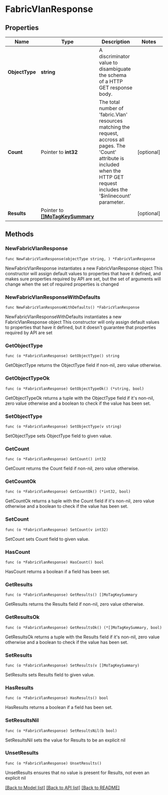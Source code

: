 # FabricVlanResponse

## Properties

Name | Type | Description | Notes
------------ | ------------- | ------------- | -------------
**ObjectType** | **string** | A discriminator value to disambiguate the schema of a HTTP GET response body. | 
**Count** | Pointer to **int32** | The total number of &#39;fabric.Vlan&#39; resources matching the request, accross all pages. The &#39;Count&#39; attribute is included when the HTTP GET request includes the &#39;$inlinecount&#39; parameter. | [optional] 
**Results** | Pointer to [**[]MoTagKeySummary**](mo.TagKeySummary.md) |  | [optional] 

## Methods

### NewFabricVlanResponse

`func NewFabricVlanResponse(objectType string, ) *FabricVlanResponse`

NewFabricVlanResponse instantiates a new FabricVlanResponse object
This constructor will assign default values to properties that have it defined,
and makes sure properties required by API are set, but the set of arguments
will change when the set of required properties is changed

### NewFabricVlanResponseWithDefaults

`func NewFabricVlanResponseWithDefaults() *FabricVlanResponse`

NewFabricVlanResponseWithDefaults instantiates a new FabricVlanResponse object
This constructor will only assign default values to properties that have it defined,
but it doesn't guarantee that properties required by API are set

### GetObjectType

`func (o *FabricVlanResponse) GetObjectType() string`

GetObjectType returns the ObjectType field if non-nil, zero value otherwise.

### GetObjectTypeOk

`func (o *FabricVlanResponse) GetObjectTypeOk() (*string, bool)`

GetObjectTypeOk returns a tuple with the ObjectType field if it's non-nil, zero value otherwise
and a boolean to check if the value has been set.

### SetObjectType

`func (o *FabricVlanResponse) SetObjectType(v string)`

SetObjectType sets ObjectType field to given value.


### GetCount

`func (o *FabricVlanResponse) GetCount() int32`

GetCount returns the Count field if non-nil, zero value otherwise.

### GetCountOk

`func (o *FabricVlanResponse) GetCountOk() (*int32, bool)`

GetCountOk returns a tuple with the Count field if it's non-nil, zero value otherwise
and a boolean to check if the value has been set.

### SetCount

`func (o *FabricVlanResponse) SetCount(v int32)`

SetCount sets Count field to given value.

### HasCount

`func (o *FabricVlanResponse) HasCount() bool`

HasCount returns a boolean if a field has been set.

### GetResults

`func (o *FabricVlanResponse) GetResults() []MoTagKeySummary`

GetResults returns the Results field if non-nil, zero value otherwise.

### GetResultsOk

`func (o *FabricVlanResponse) GetResultsOk() (*[]MoTagKeySummary, bool)`

GetResultsOk returns a tuple with the Results field if it's non-nil, zero value otherwise
and a boolean to check if the value has been set.

### SetResults

`func (o *FabricVlanResponse) SetResults(v []MoTagKeySummary)`

SetResults sets Results field to given value.

### HasResults

`func (o *FabricVlanResponse) HasResults() bool`

HasResults returns a boolean if a field has been set.

### SetResultsNil

`func (o *FabricVlanResponse) SetResultsNil(b bool)`

 SetResultsNil sets the value for Results to be an explicit nil

### UnsetResults
`func (o *FabricVlanResponse) UnsetResults()`

UnsetResults ensures that no value is present for Results, not even an explicit nil

[[Back to Model list]](../README.md#documentation-for-models) [[Back to API list]](../README.md#documentation-for-api-endpoints) [[Back to README]](../README.md)


